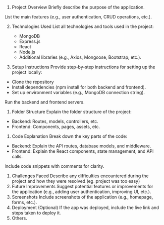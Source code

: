 1. Project Overview
Briefly describe the purpose of the application.

List the main features (e.g., user authentication, CRUD operations, etc.).
    
2. Technologies Used
List all technologies and tools used in the project:
    - MongoDB
    - Express.js
    - React
    - Node.js
    - Additional libraries (e.g., Axios, Mongoose, Bootstrap, etc.).
    
3. Setup Instructions
Provide step-by-step instructions for setting up the project locally:
- Clone the repository
- Install dependencies (npm install for both backend and frontend).
- Set up environment variables (e.g., MongoDB connection string).

Run the backend and frontend servers.

1. Folder Structure
Explain the folder structure of the project:
- Backend: Routes, models, controllers, etc.
- Frontend: Components, pages, assets, etc.
1. Code Explanation
Break down the key parts of the code:
- Backend: Explain the API routes, database models, and middleware.
- Frontend: Explain the React components, state management, and API calls.

Include code snippets with comments for clarity.

1. Challenges Faced
Describe any difficulties encountered during the project and how they were resolved.(eg. project was too easy)
2. Future Improvements
Suggest potential features or improvements for the application (e.g., adding user authentication, improving UI, etc.).
3. Screenshots
Include screenshots of the application (e.g., homepage, forms, etc.).
4. Deployment (Optional)
If the app was deployed, include the live link and steps taken to deploy it.
5. Others.